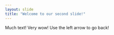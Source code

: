 ```yaml
---
layout: slide
title: "Welcome to our second slide!"
---
```

Much text! Very wow!
Use the left arrow to go back!
